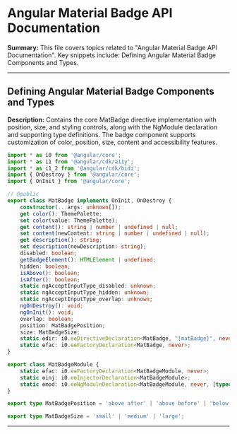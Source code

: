 # Angular Material Badge API Documentation

**Summary:** This file covers topics related to "Angular Material Badge API Documentation". Key snippets include: Defining Angular Material Badge Components and Types.

---

## Defining Angular Material Badge Components and Types

**Description:** Contains the core MatBadge directive implementation with position, size, and styling controls, along with the NgModule declaration and supporting type definitions. The badge component supports customization of color, position, size, content and accessibility features.

```typescript
import * as i0 from '@angular/core';
import * as i1 from '@angular/cdk/a11y';
import * as i1_2 from '@angular/cdk/bidi';
import { OnDestroy } from '@angular/core';
import { OnInit } from '@angular/core';

// @public
export class MatBadge implements OnInit, OnDestroy {
    constructor(...args: unknown[]);
    get color(): ThemePalette;
    set color(value: ThemePalette);
    get content(): string | number | undefined | null;
    set content(newContent: string | number | undefined | null);
    get description(): string;
    set description(newDescription: string);
    disabled: boolean;
    getBadgeElement(): HTMLElement | undefined;
    hidden: boolean;
    isAbove(): boolean;
    isAfter(): boolean;
    static ngAcceptInputType_disabled: unknown;
    static ngAcceptInputType_hidden: unknown;
    static ngAcceptInputType_overlap: unknown;
    ngOnDestroy(): void;
    ngOnInit(): void;
    overlap: boolean;
    position: MatBadgePosition;
    size: MatBadgeSize;
    static ɵdir: i0.ɵɵDirectiveDeclaration<MatBadge, "[matBadge]", never, { "color": { "alias": "matBadgeColor"; "required": false; }; "overlap": { "alias": "matBadgeOverlap"; "required": false; }; "disabled": { "alias": "matBadgeDisabled"; "required": false; }; "position": { "alias": "matBadgePosition"; "required": false; }; "content": { "alias": "matBadge"; "required": false; }; "description": { "alias": "matBadgeDescription"; "required": false; }; "size": { "alias": "matBadgeSize"; "required": false; }; "hidden": { "alias": "matBadgeHidden"; "required": false; }; }, {}, never, never, true, never>;
    static ɵfac: i0.ɵɵFactoryDeclaration<MatBadge, never>;
}

export class MatBadgeModule {
    static ɵfac: i0.ɵɵFactoryDeclaration<MatBadgeModule, never>;
    static ɵinj: i0.ɵɵInjectorDeclaration<MatBadgeModule>;
    static ɵmod: i0.ɵɵNgModuleDeclaration<MatBadgeModule, never, [typeof i1.A11yModule, typeof MatCommonModule, typeof MatBadge, typeof _MatBadgeStyleLoader], [typeof MatBadge, typeof MatCommonModule]>;
}

export type MatBadgePosition = 'above after' | 'above before' | 'below before' | 'below after' | 'before' | 'after' | 'above' | 'below';

export type MatBadgeSize = 'small' | 'medium' | 'large';
```

---